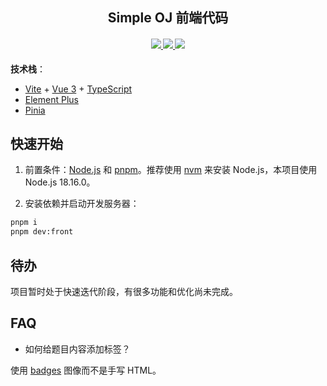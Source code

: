 <h2 align="center">Simple OJ 前端代码</h2>

<h4 align="center">
    <a href="#">
        <img src="https://img.shields.io/badge/language-vue3--ts-3178c6">
    </a>
    <a href="#">
        <img src="https://img.shields.io/github/stars/lovezhangchuangxin/simple-oj-frontend">
    </a>
    <a href="#">
        <img src="https://img.shields.io/github/license/lovezhangchuangxin/simple-oj-frontend">
    </a>
</h4>

**技术栈**：

- [Vite](https://vitejs.dev/) + [Vue 3](https://vuejs.org/) + [TypeScript](https://www.typescriptlang.org/)
- [Element Plus](https://element-plus.gitee.io/#/zh-CN)
- [Pinia](https://pinia.vuejs.org/)

## 快速开始

1. 前置条件：[Node.js](https://nodejs.org/zh-cn/) 和 [pnpm](https://pnpm.io/)。推荐使用 [nvm](https://github.com/nvm-sh/nvm) 来安装 Node.js，本项目使用 Node.js 18.16.0。

2. 安装依赖并启动开发服务器：

```bash
pnpm i
pnpm dev:front
```

## 待办

项目暂时处于快速迭代阶段，有很多功能和优化尚未完成。

## FAQ

- 如何给题目内容添加标签？

使用 [badges](https://shields.io/badges) 图像而不是手写 HTML。
